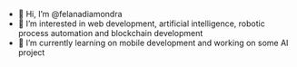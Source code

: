 - 👋 Hi, I’m @felanadiamondra
- 👀 I’m interested in web development, artificial intelligence, robotic process automation and blockchain development 
- 🌱 I’m currently learning on mobile development and working on some AI project

<!---
felanadiamondra/felanadiamondra is a ✨ special ✨ repository because its `README.md` (this file) appears on your GitHub profile.
You can click the Preview link to take a look at your changes.
--->
